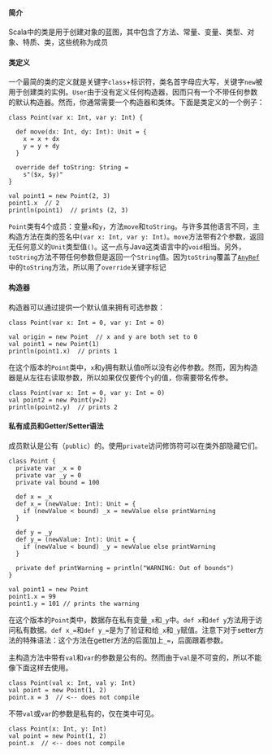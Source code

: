 #### 简介

Scala中的类是用于创建对象的蓝图，其中包含了方法、常量、变量、类型、对象、特质、类，这些统称为成员

#### 类定义

一个最简的类的定义就是关键字`class`+标识符，类名首字母应大写，关键字`new`被用于创建类的实例。`User`由于没有定义任何构造器，因而只有一个不带任何参数的默认构造器。然而，你通常需要一个构造器和类体。下面是类定义的一个例子：

```
class Point(var x: Int, var y: Int) {

  def move(dx: Int, dy: Int): Unit = {
    x = x + dx
    y = y + dy
  }

  override def toString: String =
    s"($x, $y)"
}

val point1 = new Point(2, 3)
point1.x  // 2
println(point1)  // prints (2, 3)
```

`Point`类有4个成员：变量`x`和`y`，方法`move`和`toString`。与许多其他语言不同，主构造方法在类的签名中`(var x: Int, var y: Int)`。`move`方法带有2个参数，返回无任何意义的`Unit`类型值`()`。这一点与Java这类语言中的`void`相当。另外，`toString`方法不带任何参数但是返回一个`String`值。因为`toString`覆盖了[`AnyRef`](https://docs.scala-lang.org/zh-cn/tour/unified-types.html)中的`toString`方法，所以用了`override`关键字标记

#### 构造器

构造器可以通过提供一个默认值来拥有可选参数：

```
class Point(var x: Int = 0, var y: Int = 0)

val origin = new Point  // x and y are both set to 0
val point1 = new Point(1)
println(point1.x)  // prints 1
```

在这个版本的`Point`类中，`x`和`y`拥有默认值`0`所以没有必传参数。然而，因为构造器是从左往右读取参数，所以如果仅仅要传个`y`的值，你需要带名传参。

```
class Point(var x: Int = 0, var y: Int = 0)
val point2 = new Point(y=2)
println(point2.y)  // prints 2
```

#### 私有成员和Getter/Setter语法

成员默认是公有（`public`）的。使用`private`访问修饰符可以在类外部隐藏它们。

```
class Point {
  private var _x = 0
  private var _y = 0
  private val bound = 100

  def x = _x
  def x_= (newValue: Int): Unit = {
    if (newValue < bound) _x = newValue else printWarning
  }

  def y = _y
  def y_= (newValue: Int): Unit = {
    if (newValue < bound) _y = newValue else printWarning
  }

  private def printWarning = println("WARNING: Out of bounds")
}

val point1 = new Point
point1.x = 99
point1.y = 101 // prints the warning
```

在这个版本的`Point`类中，数据存在私有变量`_x`和`_y`中。`def x`和`def y`方法用于访问私有数据。`def x_=`和`def y_=`是为了验证和给`_x`和`_y`赋值。注意下对于setter方法的特殊语法：这个方法在getter方法的后面加上`_=`，后面跟着参数。

主构造方法中带有`val`和`var`的参数是公有的。然而由于`val`是不可变的，所以不能像下面这样去使用。

```
class Point(val x: Int, val y: Int)
val point = new Point(1, 2)
point.x = 3  // <-- does not compile
```

不带`val`或`var`的参数是私有的，仅在类中可见。

```
class Point(x: Int, y: Int)
val point = new Point(1, 2)
point.x  // <-- does not compile
```



